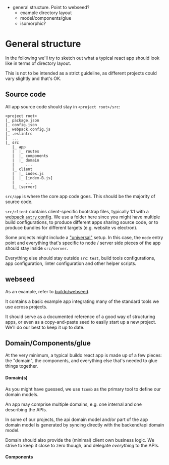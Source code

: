  - general structure. Point to webseed?
    - example directory layout
    - model/components/glue
    - isomorphic?

# General structure

In the following we'll try to sketch out what a typical react app should look like in terms of directory layout.

This is not to be intended as a strict guideline, as different projects could vary slightly and that's OK.

## Source code

All app source code should stay in `<project root>/src`:
```
<project root>
|_ package.json
|_ config.json
|_ webpack.config.js
|_ .eslintrc
|  ...
|_ src
   |_ app
   |  |_ routes
   |  |_ components
   |  |_ domain
   |     ...
   |_ client
   |  |_ index.js
   |  |_ [index-B.js]
   |     ...
   |_ [server]
```

`src/app` is where the core app code goes. This should be the majority of source code.

`src/client` contains client-specific bootstrap files, typically 1:1 with a [webpack `entry` config](https://webpack.github.io/docs/configuration.html#entry). We use a folder here since you might have multiple build configurations, to produce different apps sharing source code, or to produce bundles for different targets (e.g. website vs electron).

Some projects might include a ["universal"](https://medium.com/@mjackson/universal-javascript-4761051b7ae9#.yzqdrsdd0) setup. In this case, the `node` entry point and everything that's specific to node / server side pieces of the app should stay inside `src/server`.

Everything else should stay outside `src`: `test`, build tools configurations, app configuration, linter configuration and other helper scripts.

## webseed

As an example, refer to [buildo/webseed](https://github.com/buildo/webseed).

It contains a basic example app integrating many of the standard tools we use across projects.

It should serve as a documented reference of a good way of structuring apps, or even as a copy-and-paste seed to easily start up a new project. We'll do our best to keep it up to date.

## Domain/Components/glue

At the very minimum, a typical buildo react app is made up of a few pieces: the "domain", the components, and everything else that's needed to glue things together.

#### Domain(s)

As you might have guessed, we use `tcomb` as the primary tool to define our domain models.

An app may comprise multiple domains, e.g. one internal and one describing the APIs.

In some of our projects, the api domain model and/or part of the app domain model is generated by syncing directly with the backend/api domain model.

Domain should also provide the (minimal) client own business logic. We strive to keep it close to zero though, and delegate *everything* to the APIs.

#### Components